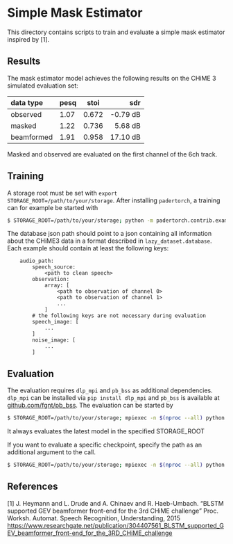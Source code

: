 Simple Mask Estimator
=============

This directory contains scripts to train and evaluate a simple mask estimator
inspired by [1].

Results
-------

The mask estimator model achieves the following results on
the CHiME 3 simulated evaluation set:


data type         |  pesq         | stoi         |      sdr 
:------------------|--------------|--------------|--------------:
observed           |  1.07       |  0.672       |  -0.79 dB
masked             |  1.22       |  0.736       |  5.68 dB
beamformed         |  1.91       |  0.958       |   17.10 dB  

Masked and observed are evaluated on the first channel of the 6ch track.

Training
--------

A storage root must be set with `export STORAGE_ROOT=/path/to/your/storage`.
After installing `padertorch`, a training can for example be started with

```bash
$ STORAGE_ROOT=/path/to/your/storage; python -m padertorch.contrib.examples.speech_enhancement.simple_mask_estimator.train with database_json=/path/to/json
```

The database json path should point to a json containing all information about 
the CHiME3 data in a format described in ```lazy_dataset.database```.
Each example should contain at least the following keys:
```
    audio_path:
        speech_source:
            <path to clean speech>
        observation:
            array: [
                <path to observation of channel 0>
                <path to observation of channel 1>
                ...
            ]
        # the following keys are not necessary during evaluation
        speech_image: [
            ...
        ]
        noise_image: [
            ...
        ]
```

Evaluation
----------

The evaluation requires `dlp_mpi` and `pb_bss` as additional dependencies.
`dlp_mpi` can be installed via `pip install dlp_mpi` and `pb_bss` is available at [github.com/fgnt/pb_bss](github.com/fgnt/pb_bss).
The evaluation can be started by

```bash
$ STORAGE_ROOT=/path/to/your/storage; mpiexec -n $(nproc --all) python -m padertorch.contrib.examples.speech_enhancement.mask_estimator.evaluate with database_json=/path/to/json
```
It always evaluates the latest model in the specified STORAGE_ROOT

If you want to evaluate a specific checkpoint, specify the path as an
additional argument to the call.

```bash
$ STORAGE_ROOT=/path/to/your/storage; mpiexec -n $(nproc --all) python -m padertorch.contrib.examples.speech_enhancement.mask_estimator.evaluate with with database_json=/path/to/json checkpoint_path=/path/to/checkpoint
```
References
----------

  [1] J. Heymann and L. Drude and A. Chinaev and R. Haeb-Umbach.
    “BLSTM supported GEV beamformer front-end for the 3rd CHiME challenge”
     Proc. Worksh. Automat. Speech Recognition, Understanding, 2015
        https://www.researchgate.net/publication/304407561_BLSTM_supported_GEV_beamformer_front-end_for_the_3RD_CHiME_challenge

